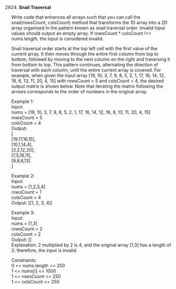 2624. **Snail Traversal**

Write code that enhances all arrays such that you can call the snail(rowsCount, colsCount) method that transforms the 1D array into a 2D array organised in the pattern known as snail traversal order. Invalid input values should output an empty array. If rowsCount * colsCount !== nums.length, the input is considered invalid.<br>

Snail traversal order starts at the top left cell with the first value of the current array. It then moves through the entire first column from top to bottom, followed by moving to the next column on the right and traversing it from bottom to top. This pattern continues, alternating the direction of traversal with each column, until the entire current array is covered. For example, when given the input array [19, 10, 3, 7, 9, 8, 5, 2, 1, 17, 16, 14, 12, 18, 6, 13, 11, 20, 4, 15] with rowsCount = 5 and colsCount = 4, the desired output matrix is shown below. Note that iterating the matrix following the arrows corresponds to the order of numbers in the original array.<br>



Example 1:<br>
Input: <br>
nums = [19, 10, 3, 7, 9, 8, 5, 2, 1, 17, 16, 14, 12, 18, 6, 13, 11, 20, 4, 15]<br>
rowsCount = 5<br>
colsCount = 4<br>
Output: <br>
[<br>
 [19,17,16,15],<br>
 [10,1,14,4],<br>
 [3,2,12,20],<br>
 [7,5,18,11],<br>
 [9,8,6,13]<br>
]<br>

Example 2:<br>
Input: <br>
nums = [1,2,3,4]<br>
rowsCount = 1<br>
colsCount = 4<br>
Output: [[1, 2, 3, 4]]<br>

Example 3:<br>
Input: <br>
nums = [1,3]<br>
rowsCount = 2<br>
colsCount = 2<br>
Output: []<br>
Explanation: 2 multiplied by 2 is 4, and the original array [1,3] has a length of 2; therefore, the input is invalid.<br>

Constraints:<br>
0 <= nums.length <= 250<br>
1 <= nums[i] <= 1000<br>
1 <= rowsCount <= 250<br>
1 <= colsCount <= 250
